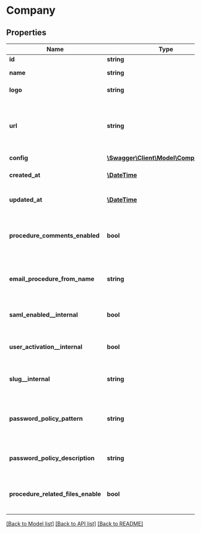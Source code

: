 # Company

## Properties
Name | Type | Description | Notes
------------ | ------------- | ------------- | -------------
**id** | **string** | Object&#39;s ID | [optional] 
**name** | **string** | Company name | [optional] 
**logo** | **string** | Company logo | [optional] 
**url** | **string** | Custom URL for the Company (internal usage only, should not be used) | [optional] 
**config** | [**\Swagger\Client\Model\CompanyConfig**](CompanyConfig.md) |  | [optional] 
**created_at** | [**\DateTime**](\DateTime.md) | Created date of the object | [optional] 
**updated_at** | [**\DateTime**](\DateTime.md) | Updated date of the object | [optional] 
**procedure_comments_enabled** | **bool** | Define if comments are available for the company. | [optional] 
**email_procedure_from_name** | **string** | Default procedure email from name for company | [optional] 
**saml_enabled__internal** | **bool** | Internal usage, should not be used | [optional] 
**user_activation__internal** | **bool** | Internal usage, should not be used | [optional] 
**slug__internal** | **string** | Internal usage, should not be used | [optional] 
**password_policy_pattern** | **string** | Pattern of the password policy for the company | [optional] 
**password_policy_description** | **string** | Description for the password policy | [optional] 
**procedure_related_files_enable** | **bool** | Defined if the company anable the related files | [optional] 

[[Back to Model list]](../README.md#documentation-for-models) [[Back to API list]](../README.md#documentation-for-api-endpoints) [[Back to README]](../README.md)


